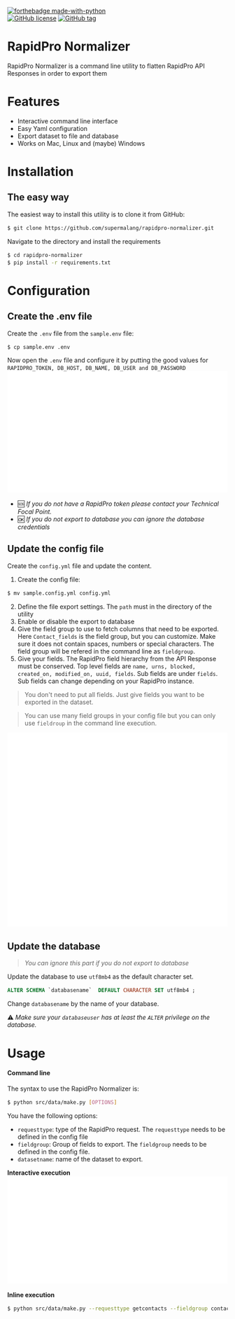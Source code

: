 [![forthebadge made-with-python](http://ForTheBadge.com/images/badges/made-with-python.svg)](https://www.python.org/)  
[![GitHub license](https://img.shields.io/github/license/supermalang/rapidpro-normalizer)](https://github.com/Naereen/StrapDown.js/blob/master/LICENSE)
[![GitHub tag](https://img.shields.io/github/tag/supermalang/rapidpro-normalizer)](https://GitHub.com/supermalang/PBI_ImproveReportAppeal/tags/)



RapidPro Normalizer
==============================

RapidPro Normalizer is a command line utility to flatten RapidPro API Responses in order to export them

# Features
- Interactive command line interface
- Easy Yaml configuration
- Export dataset to file and database
- Works on Mac, Linux and (maybe) Windows

# Installation
## The easy way
The easiest way to install this utility is to clone it from GitHub:
```bash
$ git clone https://github.com/supermalang/rapidpro-normalizer.git
```

Navigate to the directory and install the requirements
```bash
$ cd rapidpro-normalizer
$ pip install -r requirements.txt
``` 

# Configuration
## Create the .env file
Create the `.env` file from the `sample.env` file:
```bash
$ cp sample.env .env
```

Now open the `.env` file and configure it by putting the good values for `RAPIDPRO_TOKEN, DB_HOST, DB_NAME, DB_USER and DB_PASSWORD`
![.env file code](/docs/img/dotenv_code.svg)


- 🆘 *If you do not have a RapidPro token please contact your Technical Focal Point.*  
- 🆗 *If you do not export to database you can ignore the database credentials*


## Update the config file
Create the `config.yml` file and update the content.  
1. Create the config file:
```bash
$ mv sample.config.yml config.yml
```

2. Define the file export settings. The `path` must in the directory of the utility
3. Enable or disable the export to database
4. Give the field group to use to fetch columns that need to be exported. Here `Contact_fields` is the field group, but you can customize. Make sure it does not contain spaces, numbers or special characters. The field group will be refered in the command line as `fieldgroup`.  
5. Give your fields. The RapidPro field hierarchy from the API Response must be conserved. Top level fields are `name, urns, blocked, created_on, modified_on, uuid, fields`. Sub fields are under `fields`. Sub fields can change depending on your RapidPro instance.


> You don't need to put all fields. Just give fields you want to be exported in the dataset.  

> You can use many field groups in your config file but you can only use `fieldroup` in the command line execution.


![config.yml file code](/docs/img/config_file.svg)

## Update the database
> *You can ignore this part if you do not export to database*

Update the database to use `utf8mb4` as the default character set.

```sql
ALTER SCHEMA `databasename`  DEFAULT CHARACTER SET utf8mb4 ;
```
Change `databasename` by the name of your database.

⚠️ *Make sure your `databaseuser` has at least the `ALTER` privilege on the database.*


# Usage
#### Command line
The syntax to use the RapidPro Normalizer is:
```bash
$ python src/data/make.py [OPTIONS]
```

You have the following options:
- `requesttype`: type of the RapidPro request. The `requesttype` needs to be defined in the config file
- `fieldgroup`: Group of fields to export. The `fieldgroup` needs to be defined in the config file.
- `datasetname`: name of the dataset to export.

**Interactive execution**  
![CLI Execution 1](/docs/img/cli_execution_1.svg)


**Inline execution**
```bash
$ python src/data/make.py --requesttype getcontacts --fieldgroup contact_fields --datasetname mycontacts
```
